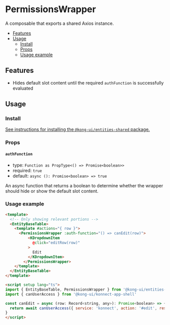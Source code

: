 # PermissionsWrapper

A composable that exports a shared Axios instance.

- [Features](#features)
- [Usage](#usage)
  - [Install](#install)
  - [Props](#props)
  - [Usage example](#usage-example)

## Features

- Hides default slot content until the required `authFunction` is successfully evaluated

## Usage

### Install

[See instructions for installing the `@kong-ui/entities-shared` package.](../README.md#install)

### Props

#### `authFunction`

- type: `Function as PropType<() => Promise<boolean>>`
- required: `true`
- default: `async (): Promise<boolean> => true`

An async function that returns a boolean to determine whether the wrapper should hide or show the default slot content.

### Usage example

```html
<template>
  <!-- Only showing relevant portions -->
  <EntityBaseTable>
    <template #actions="{ row }">
      <PermissionsWrapper :auth-function="() => canEdit(row)">
          <KDropdownItem
            @click="editRow(row)"
          >
            Edit
          </KDropdownItem>
        </PermissionsWrapper>
    </template>
  </EntityBaseTable>
</template>

<script setup lang="ts">
import { EntityBaseTable, PermissionsWrapper } from '@kong-ui/entities-shared'
import { canUserAccess } from '@kong-ui/konnect-app-shell'

const canEdit = async (row: Record<string, any>): Promise<boolean> => {
  return await canUserAccess({ service: 'konnect', action: '#edit', resourcePath: `services/${row.id}` })
}
</script>
```
